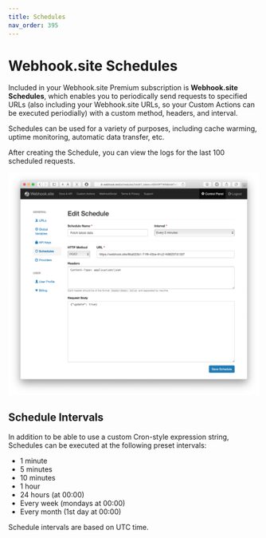 ```yaml
---
title: Schedules
nav_order: 395
---
```


# Webhook.site Schedules

Included in your Webhook.site Premium subscription is **Webhook.site Schedules**, which enables you to periodically send requests to specified URLs (also including your Webhook.site URLs, so your Custom Actions can be executed periodially) with a custom method, headers, and interval.

Schedules can be used for a variety of purposes, including cache warming, uptime monitoring, automatic data transfer, etc.

After creating the Schedule, you can view the logs for the last 100 scheduled requests.

![Schedules editor](/images/schedules-editor.png)

## Schedule Intervals

In addition to be able to use a custom Cron-style expression string, Schedules can be executed at the following preset intervals:

* 1 minute
* 5 minutes
* 10 minutes
* 1 hour
* 24 hours (at 00:00)
* Every week (mondays at 00:00)
* Every month (1st day at 00:00)

Schedule intervals are based on UTC time.